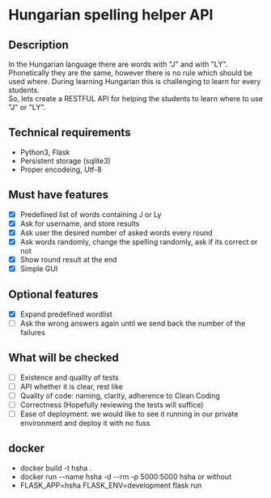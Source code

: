 # Hungarian spelling helper API
## Description
In the Hungarian language there are words with "J" and with "LY". Phonetically they are the same, however there is no rule which should be used where. During learning Hungarian this is challenging to learn for every students.  
So, lets create a RESTFUL API for helping the students to learn where to use "J" or "LY".
## Technical requirements
- Python3, Flask
- Persistent storage (sqlite3)
- Proper encodeing, Utf-8
## Must have features
- [X] Predefined list of words containing J or Ly
- [X] Ask for username, and store results
- [X] Ask user the desired number of asked words every round
- [X] Ask words randomly, change the spelling randomly, ask if its correct or not
- [X] Show round result at the end
- [X] Simple GUI
## Optional features
- [X] Expand predefined wordlist
- [ ] Ask the wrong answers again until we send back the number of the failures
## What will be checked
- [ ] Existence and quality of tests
- [ ] API whether it is clear, rest like
- [ ] Quality of code: naming, clarity, adherence to Clean Coding
- [ ] Correctness (Hopefully reviewing the tests will suffice)
- [ ] Ease of deployment: we would like to see it running in our private environment and deploy it with no fuss
## docker
- docker build -t hsha .
- docker run --name hsha -d --rm -p 5000:5000 hsha
or without
- FLASK_APP=hsha FLASK_ENV=development flask run